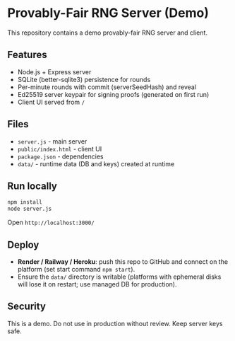 # Provably-Fair RNG Server (Demo)

This repository contains a demo provably-fair RNG server and client.

## Features
- Node.js + Express server
- SQLite (better-sqlite3) persistence for rounds
- Per-minute rounds with commit (serverSeedHash) and reveal
- Ed25519 server keypair for signing proofs (generated on first run)
- Client UI served from `/`

## Files
- `server.js` - main server
- `public/index.html` - client UI
- `package.json` - dependencies
- `data/` - runtime data (DB and keys) created at runtime

## Run locally
```bash
npm install
node server.js
```
Open `http://localhost:3000/`

## Deploy
- **Render / Railway / Heroku**: push this repo to GitHub and connect on the platform (set start command `npm start`).
- Ensure the `data/` directory is writable (platforms with ephemeral disks will lose it on restart; use managed DB for production).

## Security
This is a demo. Do not use in production without review. Keep server keys safe.


